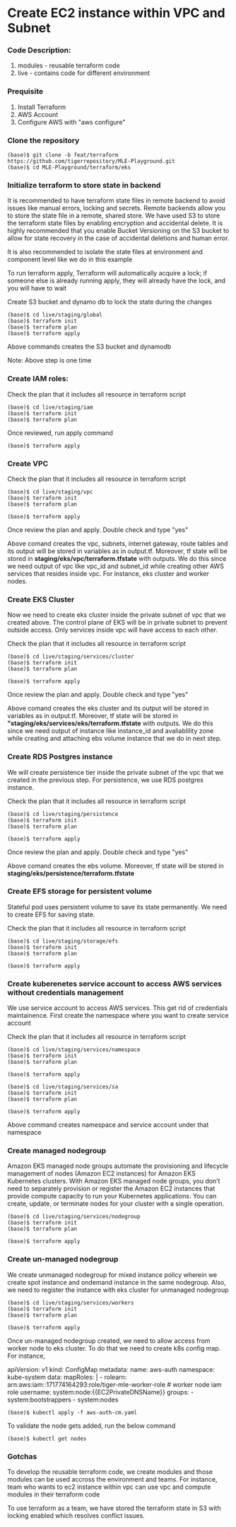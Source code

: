 # Create EC2 instance within VPC and Subnet

### Code Description:
1. modules - reusable terraform code
1. live    - contains code for different environment

### Prequisite
1. Install Terraform
2. AWS Account
3. Configure AWS with "aws configure"

### Clone the repository

```
(base)$ git clone -b feat/terraform https://github.com/tigerrepository/MLE-Playground.git
(base)$ cd MLE-Playground/terraform/eks
```

### Initialize terraform to store state in backend
It is recommended to have terraform state files in remote backend to avoid issues like manual errors, locking and secrets. Remote backends allow you to store the state file in a remote, shared store. We have used S3 to store the terraform state files by enabling encryption and accidental delete. It is highly recommended that you enable Bucket Versioning on the S3 bucket to allow for state recovery in the case of accidental deletions and human error.

It is also recommended to isolate the state files at environment and component level like we do in this example

To run terraform apply, Terraform will automatically acquire a lock; if someone else is already running apply, they will already have the lock, and you will have to wait

Create S3 bucket and dynamo db to lock the state during the changes
```
(base)$ cd live/staging/global
(base)$ terraform init
(base)$ terraform plan
(base)$ terraform apply
```

Above commands creates the S3 bucket and dynamodb

Note: Above step is one time

### Create IAM roles:

Check the plan that it includes all resource in terraform script
```
(base)$ cd live/staging/iam
(base)$ terraform init
(base)$ terraform plan
```
Once reviewed, run apply command
```
(base)$ terraform apply
```

### Create VPC

Check the plan that it includes all resource in terraform script
```
(base)$ cd live/staging/vpc
(base)$ terraform init
(base)$ terraform plan
```

```
(base)$ terraform apply
```
Once review the plan and apply. Double check and type "yes"

Above comand creates the vpc, subnets, internet gateway, route tables and its output will be stored in variables as in output.tf. Moreover, tf state will be stored in **staging/eks/vpc/terraform.tfstate** with outputs. We do this since we need output of vpc like vpc_id and subnet_id while creating other AWS services that resides inside vpc. For instance, eks cluster and worker nodes.

### Create EKS Cluster
Now we need to create eks cluster inside the private subnet of vpc that we created above. The control plane of EKS will be in private subnet to prevent outside access. Only services inside vpc will have access to each other.

Check the plan that it includes all resource in terraform script
```
(base)$ cd live/staging/services/cluster
(base)$ terraform init
(base)$ terraform plan
```

```
(base)$ terraform apply
```
Once review the plan and apply. Double check and type "yes"

Above comand creates the eks cluster and its output will be stored in variables as in output.tf. Moreover, tf state will be stored in **"staging/eks/services/eks/terraform.tfstate** with outputs. We do this since we need output of instance like instance_id and avaliablility zone while creating and attaching ebs volume instance that we do in next step.

### Create RDS Postgres instance
We will create persistence tier inside the private subnet of the vpc that we created in the previous step. For persistence, we use RDS postgres instance.

Check the plan that it includes all resource in terraform script
```
(base)$ cd live/staging/persistence
(base)$ terraform init
(base)$ terraform plan
```

```
(base)$ terraform apply
```
Once review the plan and apply. Double check and type "yes"

Above comand creates the ebs volume. Moreover, tf state will be stored in **staging/eks/persistence/terraform.tfstate**


### Create EFS storage for persistent volume
Stateful pod uses persistent volume to save its state permanently. We need to create EFS for saving state.

Check the plan that it includes all resource in terraform script
```
(base)$ cd live/staging/storage/efs
(base)$ terraform init
(base)$ terraform plan
```

```
(base)$ terraform apply
```

### Create kuberenetes service account to access AWS services without credentials management
We use service account to access AWS services. This get rid of credentials maintainence. First create the namespace where you want to create service account

Check the plan that it includes all resource in terraform script
```
(base)$ cd live/staging/services/namespace
(base)$ terraform init
(base)$ terraform plan
```

```
(base)$ terraform apply
```
```
(base)$ cd live/staging/services/sa
(base)$ terraform init
(base)$ terraform plan
```

```
(base)$ terraform apply
```

Above command creates namespace and service account under that namespace


### Create managed nodegroup
Amazon EKS managed node groups automate the provisioning and lifecycle management of nodes (Amazon EC2 instances) for Amazon EKS Kubernetes clusters. With Amazon EKS managed node groups, you don’t need to separately provision or register the Amazon EC2 instances that provide compute capacity to run your Kubernetes applications. You can create, update, or terminate nodes for your cluster with a single operation.

```
(base)$ cd live/staging/services/nodegroup
(base)$ terraform init
(base)$ terraform plan
```

```
(base)$ terraform apply
```

### Create un-managed nodegroup
We create unmanaged nodegroup for mixed instance policy wherein we create spot instance and ondemand instance in the same nodegroup. Also, we need to register the instance with eks cluster for unmanaged nodegroup

```
(base)$ cd live/staging/services/workers
(base)$ terraform init
(base)$ terraform plan
```

```
(base)$ terraform apply
```

Once un-managed nodegroup created, we need to allow access from worker node to eks cluster. To do that we need to create k8s config map. For instance,

apiVersion: v1
kind: ConfigMap
metadata:
  name: aws-auth
  namespace: kube-system
data:
  mapRoles: |
    - rolearn: arn:aws:iam::171774164293:role/tiger-mle-worker-role  # worker node iam role
      username: system:node:{{EC2PrivateDNSName}}
      groups:
        - system:bootstrappers
        - system:nodes

```
(base)$ kubectl apply -f aws-auth-cm.yaml
```

To validate the node gets added, run the below command

```
(base)$ kubectl get nodes
```

### Gotchas

To develop the reusable terraform code, we create modules and those modules can be used accross the environment and teams. For instance, team who wants to ec2 instance within vpc can use vpc and compute modules in their terraform code

To use terraform as a team, we have stored the terraform state in S3 with locking enabled which resolves conflict issues.


